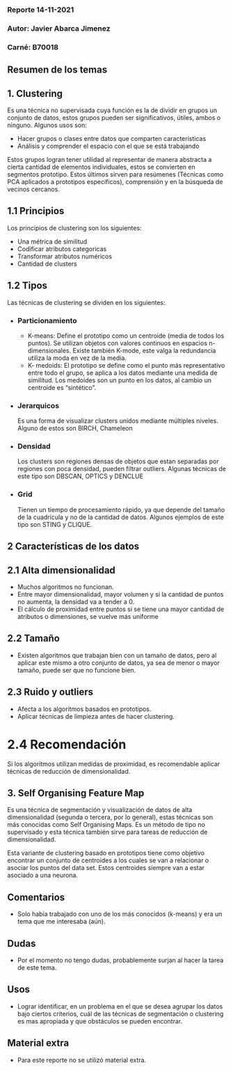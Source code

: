 ### Reporte 14-11-2021
### Autor: Javier Abarca Jimenez
### Carné: B70018
 
## Resumen de los temas
## 1. Clustering
Es una técnica no supervisada cuya función es la de dividir en grupos un conjunto de datos, estos grupos pueden ser significativos, útiles, ambos o ninguno. Algunos usos son:
  * Hacer grupos o clases entre datos que comparten características
  * Análisis y comprender el espacio con el que se está trabajando
 
Estos grupos logran tener utilidad al representar de manera abstracta a cierta cantidad de elementos individuales, estos se convierten en segmentos prototipo. Estos últimos sirven para resúmenes (Técnicas como PCA aplicados a prototipos específicos), comprensión y en la búsqueda de vecinos cercanos.
 
## 1.1 Principios
Los principios de clustering son los siguientes:
  * Una métrica de similitud
  * Codificar atributos categoricas
  * Transformar atributos numéricos
  * Cantidad de clusters
 
## 1.2 Tipos
Las técnicas de clustering se dividen en los siguientes:
  * ### Particionamiento
    * K-means: Define el prototipo como un centroide (media de todos los puntos). Se utilizan objetos con valores continuos en espacios n-dimensionales. Existe también K-mode, este valga la redundancia utiliza la moda en vez de la media.
    * K- medoids: El prototipo se define como el punto más representativo entre todo el grupo, se aplica a los datos mediante una medida de similitud. Los medoides son un punto en los datos, al cambio un centroide es “sintético”.
  * ### Jerarquicos
    Es una forma de visualizar clusters unidos mediante múltiples niveles. Alguno de estos son BIRCH, Chameleon
  * ### Densidad
    Los clusters son regiones densas de objetos que estan separadas por regiones con poca densidad, pueden filtrar outliers. Algunas técnicas de este tipo son DBSCAN, OPTICS y DENCLUE
  * ### Grid
    Tienen un tiempo de procesamiento rápido, ya que depende del tamaño de la cuadrícula y no de la cantidad de datos. Algunos ejemplos de este tipo son STING y CLIQUE.
 
## 2 Características de los datos
  ## 2.1 Alta dimensionalidad
  * Muchos algoritmos no funcionan.
  * Entre mayor dimensionalidad, mayor volumen y si la cantidad de puntos no aumenta, la densidad va a tender a 0.
  * El cálculo de proximidad entre puntos si se tiene una mayor cantidad de atributos o dimensiones, se vuelve más uniforme
  ## 2.2 Tamaño
  * Existen algoritmos que trabajan bien con un tamaño de datos, pero al aplicar este mismo a otro conjunto de datos, ya sea de menor o mayor tamaño, puede ser que no funcione bien.
  ## 2.3 Ruido y outliers
  * Afecta a los algoritmos basados en prototipos.
  * Aplicar técnicas de limpieza antes de hacer clustering.
 
  # 2.4 Recomendación
  Si los algoritmos utilizan medidas de proximidad, es recomendable aplicar técnicas de reducción de dimensionalidad.
 
## 3. Self Organising Feature Map
Es una técnica de segmentación y visualización de datos de alta dimensionalidad (segunda o tercera, por lo general), estas técnicas son más conocidas como Self Organising Maps. Es un método de tipo no supervisado y esta técnica también sirve para tareas de reducción de dimensionalidad.
 
Esta variante de clustering basado en prototipos tiene como objetivo encontrar un conjunto de centroides a los cuales se van a relacionar o asociar los puntos del data set. Estos centroides siempre van a estar asociado a una neurona.
 
## Comentarios
  * Solo había trabajado con uno de los más conocidos (k-means) y era un tema que me interesaba (aún).
 
## Dudas
  * Por el momento no tengo dudas, probablemente surjan al hacer la tarea de este tema.
 
## Usos
  * Lograr identificar, en un problema en el que se desea agrupar los datos bajo ciertos criterios, cuál de las técnicas de segmentación o clustering es mas apropiada y que obstáculos se pueden encontrar.
 
## Material extra
  * Para este reporte no se utilizó material extra.